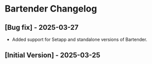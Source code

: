 # Bartender Changelog

## [Bug fix] - 2025-03-27

- Added support for Setapp and standalone versions of Bartender.

## [Initial Version] - 2025-03-25